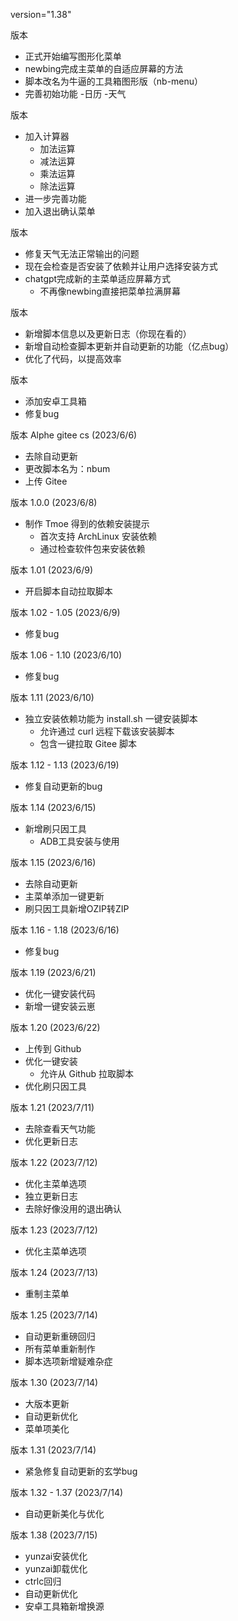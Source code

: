 version="1.38"

版本 
- 正式开始编写图形化菜单
- newbing完成主菜单的自适应屏幕的方法
- 脚本改名为牛逼的工具箱图形版（nb-menu）
- 完善初始功能
    -日历
    -天气

版本 
- 加入计算器
    - 加法运算
    - 减法运算
    - 乘法运算
    - 除法运算
- 进一步完善功能
- 加入退出确认菜单

版本 
- 修复天气无法正常输出的问题
- 现在会检查是否安装了依赖并让用户选择安装方式
- chatgpt完成新的主菜单适应屏幕方式
    - 不再像newbing直接把菜单拉满屏幕

版本 
- 新增脚本信息以及更新日志（你现在看的）
- 新增自动检查脚本更新并自动更新的功能（亿点bug）
- 优化了代码，以提高效率

版本 
- 添加安卓工具箱
- 修复bug

版本 Alphe gitee cs (2023/6/6)
- 去除自动更新
- 更改脚本名为：nbum
- 上传 Gitee

版本 1.0.0 (2023/6/8)
- 制作 Tmoe 得到的依赖安装提示
    - 首次支持 ArchLinux 安装依赖
    - 通过检查软件包来安装依赖

版本 1.01 (2023/6/9)
- 开启脚本自动拉取脚本

版本 1.02 - 1.05 (2023/6/9)
- 修复bug

版本 1.06 - 1.10 (2023/6/10)
- 修复bug

版本 1.11 (2023/6/10)
- 独立安装依赖功能为 install.sh 一键安装脚本
    - 允许通过 curl 远程下载该安装脚本
    - 包含一键拉取 Gitee 脚本
 
版本 1.12 - 1.13 (2023/6/19)
- 修复自动更新的bug

版本 1.14 (2023/6/15)
- 新增刷只因工具
    - ADB工具安装与使用

版本 1.15 (2023/6/16)
- 去除自动更新
- 主菜单添加一键更新
- 刷只因工具新增OZIP转ZIP

版本 1.16 - 1.18 (2023/6/16)
- 修复bug

版本 1.19 (2023/6/21)
- 优化一键安装代码
- 新增一键安装云崽

版本 1.20 (2023/6/22)
- 上传到 Github
- 优化一键安装
    - 允许从 Github 拉取脚本
- 优化刷只因工具

版本 1.21 (2023/7/11)
- 去除查看天气功能
- 优化更新日志

版本 1.22 (2023/7/12)
- 优化主菜单选项
- 独立更新日志
- 去除好像没用的退出确认

版本 1.23 (2023/7/12)
- 优化主菜单选项

版本 1.24 (2023/7/13)
- 重制主菜单

版本 1.25 (2023/7/14)
- 自动更新重磅回归
- 所有菜单重新制作
- 脚本选项新增疑难杂症

版本 1.30 (2023/7/14)
- 大版本更新
- 自动更新优化
- 菜单项美化

版本 1.31 (2023/7/14)
- 紧急修复自动更新的玄学bug

版本 1.32 - 1.37 (2023/7/14)
- 自动更新美化与优化

版本 1.38 (2023/7/15)
- yunzai安装优化
- yunzai卸载优化
- ctrlc回归
- 自动更新优化
- 安卓工具箱新增换源